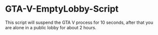 # GTA-V-EmptyLobby-Script

This script will suspend the GTA V process for 10 seconds, after that you are alone in a public lobby for about 2 hours.
